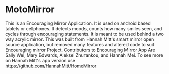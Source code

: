 # MotoMirror
This is an Encouraging Mirror Application.
It is used on android based tablets or cellphones.
It detects moods, counts how many smiles seen, and cycles through encouraging statements. 
It is meant to be used behind a two way acrylic mirror.
This was built from Hannah Mitt's smart mirror open source application, but removed many features and altered code to suit
Encouraging mirror Project.
Contributors to Encouraging Mirror App Are Sally Wei, Mary Edwards, Aleksei Zhurankou, and Hannah Mei. 
To see more on Hannah Mitt's app version use https://github.com/HannahMitt/HomeMirror
